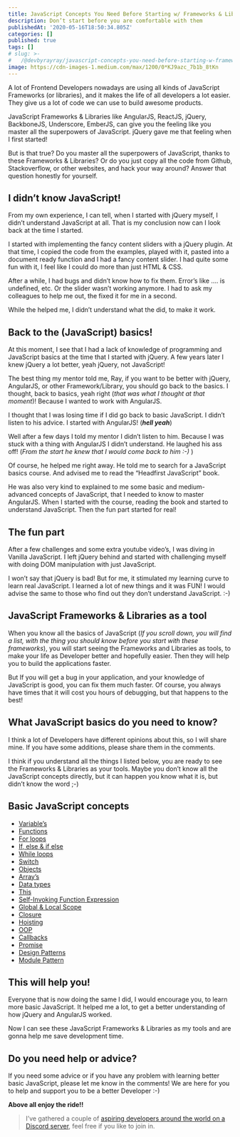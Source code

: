 ```yaml
---
title: JavaScript Concepts You Need Before Starting w/ Frameworks & Libraries
description: Don’t start before you are comfortable with them
publishedAt: '2020-05-16T18:50:34.805Z'
categories: []
published: true
tags: []
# slug: >-
#   /@devbyrayray/javascript-concepts-you-need-before-starting-w-frameworks-libraries-25a325312b5c
image: https://cdn-images-1.medium.com/max/1200/0*KJ9azc_7b1b_8tKn
---
```


A lot of Frontend Developers nowadays are using all kinds of JavaScript Frameworks (or libraries), and it makes the life of all developers a lot easier. They give us a lot of code we can use to build awesome products.

JavaScript Frameworks & Libraries like AngularJS, ReactJS, jQuery, BackboneJS, Underscore, EmberJS, can give you the feeling like you master all the superpowers of JavaScript. jQuery gave me that feeling when I first started!

But is that true? Do you master all the superpowers of JavaScript, thanks to these Frameworks & Libraries? Or do you just copy all the code from Github, Stackoverflow, or other websites, and hack your way around? Answer that question honestly for yourself.

## I didn’t know JavaScript!

From my own experience, I can tell, when I started with jQuery myself, I didn’t understand JavaScript at all. That is my conclusion now can I look back at the time I started.

I started with implementing the fancy content sliders with a jQuery plugin. At that time, I copied the code from the examples, played with it, pasted into a document ready function and I had a fancy content slider. I had quite some fun with it, I feel like I could do more than just HTML & CSS.

After a while, I had bugs and didn’t know how to fix them. Error’s like …. is undefined, etc. Or the slider wasn’t working anymore. I had to ask my colleagues to help me out, the fixed it for me in a second.

While the helped me, I didn’t understand what the did, to make it work.

## Back to the (JavaScript) basics!

At this moment, I see that I had a lack of knowledge of programming and JavaScript basics at the time that I started with jQuery. A few years later I knew jQuery a lot better, yeah jQuery, not JavaScript!

The best thing my mentor told me, Ray, if you want to be better with jQuery, AngularJS, or other Framework/Library, you should go back to the basics. I thought, back to basics, yeah right (_that was what I thought at that moment_)! Because I wanted to work with AngularJS.

I thought that I was losing time if I did go back to basic JavaScript. I didn’t listen to his advice. I started with AngularJS! (**_hell yeah_**)

Well after a few days I told my mentor I didn’t listen to him. Because I was stuck with a thing with AngularJS I didn’t understand. He laughed his ass off! (_From the start he knew that I would come back to him :-)_ )

Of course, he helped me right away. He told me to search for a JavaScript basics course. And advised me to read the “Headfirst JavaScript” book.

He was also very kind to explained to me some basic and medium-advanced concepts of JavaScript, that I needed to know to master AngularJS. When I started with the course, reading the book and started to understand JavaScript. Then the fun part started for real!

## The fun part

After a few challenges and some extra youtube video’s, I was diving in Vanilla JavaScript. I left jQuery behind and started with challenging myself with doing DOM manipulation with just JavaScript.

I won’t say that jQuery is bad! But for me, it stimulated my learning curve to learn real JavaScript. I learned a lot of new things and it was FUN! I would advise the same to those who find out they don’t understand JavaScript. :-)

## JavaScript Frameworks & Libraries as a tool

When you know all the basics of JavaScript (_If you scroll down, you will find a list, with the thing you should know before you start with these frameworks_), you will start seeing the Frameworks and Libraries as tools, to make your life as Developer better and hopefully easier. Then they will help you to build the applications faster.

But If you will get a bug in your application, and your knowledge of JavaScript is good, you can fix them much faster. Of course, you always have times that it will cost you hours of debugging, but that happens to the best!

## What JavaScript basics do you need to know?

I think a lot of Developers have different opinions about this, so I will share mine. If you have some additions, please share them in the comments.

I think if you understand all the things I listed below, you are ready to see the Frameworks & Libraries as your tools. Maybe you don’t know all the JavaScript concepts directly, but it can happen you know what it is, but didn’t know the word ;-)

## Basic JavaScript concepts

-   [Variable’s](http://www.w3schools.com/js/js_variables.asp)
-   [Functions](http://www.w3schools.com/js/js_functions.asp)
-   [For loops](http://www.w3schools.com/js/js_loop_for.asp)
-   [If, else & if else](http://www.w3schools.com/js/js_if_else.asp)
-   [While loops](http://www.w3schools.com/js/js_loop_while.asp)
-   [Switch](http://www.w3schools.com/js/js_switch.asp)
-   [Objects](http://www.w3schools.com/js/js_objects.asp)
-   [Array’s](http://www.w3schools.com/js/js_arrays.asp)
-   [Data types](http://www.w3schools.com/js/js_datatypes.asp)
-   [This](https://developer.mozilla.org/en-US/docs/Web/JavaScript/Reference/Operators/this)
-   [Self-Invoking Function Expression](http://adripofjavascript.com/blog/drips/an-introduction-to-iffes-immediately-invoked-function-expressions.html)
-   [Global & Local Scope](http://www.w3schools.com/js/js_scope.asp)
-   [Closure](http://www.w3schools.com/js/js_function_closures.asp)
-   [Hoisting](http://www.w3schools.com/js/js_hoisting.asp)
-   [OOP](http://www.sitepoint.com/oriented-programming-1-2/)
-   [Callbacks](http://cwbuecheler.com/web/tutorials/2013/javascript-callbacks/)
-   [Promise](https://davidwalsh.name/promises)
-   [Design Patterns](https://addyosmani.com/resources/essentialjsdesignpatterns/book/#designpatternsjavascript)
-   [Module Pattern](https://toddmotto.com/mastering-the-module-pattern/)

## This will help you!

Everyone that is now doing the same I did, I would encourage you, to learn more basic JavaScript. It helped me a lot, to get a better understanding of how jQuery and AngularJS worked.

Now I can see these JavaScript Frameworks & Libraries as my tools and are gonna help me save development time.

## Do you need help or advice?

If you need some advice or if you have any problem with learning better basic JavaScript, please let me know in the comments! We are here for you to help and support you to be a better Developer :-)

**Above all enjoy the ride!!**

> I’ve gathered a couple of [aspiring developers around the world on a Discord server](https://mailchi.mp/fb82491d03f8/dev-by-rayray-discord-community), feel free if you like to join in.
